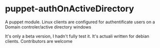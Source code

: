 puppet-authOnActiveDirectory
============================

A puppet module. Linux clients are configured for authentificate users on a Domain controler/active directory windows 

It's  only a beta version, I hadn't fully test it. It's actuali written for debian clients. Contributors are welcome
